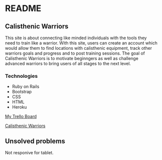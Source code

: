 # README

## Calisthenic Warriors

This site is about connecting like minded individuals with the tools they need to train like a warrior. With this site, users can create an account which would allow them to find locations with calisthenic equipment, track other warriors goals and progress and to post training sessions. The goal of Calisthenic Warriors is to motivate beginngers as well as challenge advanced warriors to bring users of all stages to the next level.


###  Technologies

* Ruby on Rails
* Bootstrap
* CSS
* HTML
* Heroku

[My Trello Board](https://trello.com/b/8mMg90TR/calisthenic-warriors)

[Calisthenic Warriors](https://fast-woodland-13665.herokuapp.com/)

## Unsolved problems

Not responive for tablet.


